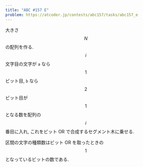 ```yaml
---
title: "ABC #157 E"
problem: https://atcoder.jp/contests/abc157/tasks/abc157_e
---
```

大きさ $$ N $$ の配列を作る. $$ i $$ 文字目の文字が `a` なら $$ 1 $$ビット目, `b` なら $$ 2 $$ ビット目が $$ 1 $$ となる数を配列の $$ i $$ 番目に入れ, これをビット OR で合成するセグメント木に乗せる.

区間の文字の種類数はビット OR を取ったときの $$ 1 $$ となっているビットの数である.
